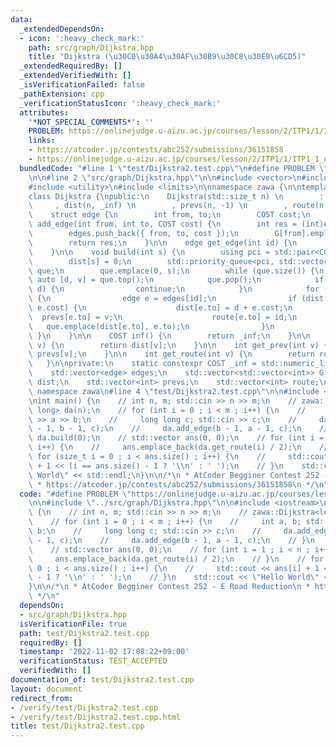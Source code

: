 ```yaml
---
data:
  _extendedDependsOn:
  - icon: ':heavy_check_mark:'
    path: src/graph/Dijkstra.hpp
    title: "Dijkstra (\u30C0\u30A4\u30AF\u30B9\u30C8\u30E9\u6CD5)"
  _extendedRequiredBy: []
  _extendedVerifiedWith: []
  _isVerificationFailed: false
  _pathExtension: cpp
  _verificationStatusIcon: ':heavy_check_mark:'
  attributes:
    '*NOT_SPECIAL_COMMENTS*': ''
    PROBLEM: https://onlinejudge.u-aizu.ac.jp/courses/lesson/2/ITP1/1/ITP1_1_A
    links:
    - https://atcoder.jp/contests/abc252/submissions/36151858
    - https://onlinejudge.u-aizu.ac.jp/courses/lesson/2/ITP1/1/ITP1_1_A
  bundledCode: "#line 1 \"test/Dijkstra2.test.cpp\"\n#define PROBLEM \"https://onlinejudge.u-aizu.ac.jp/courses/lesson/2/ITP1/1/ITP1_1_A\"\
    \n\n#line 2 \"src/graph/Dijkstra.hpp\"\n\n#include <vector>\n#include <queue>\n\
    #include <utility>\n#include <limits>\n\nnamespace zawa {\n\ntemplate <class COST>\n\
    class Dijkstra {\npublic:\n    Dijkstra(std::size_t n) \n        : G(n) \n   \
    \     , dist(n, _inf) \n        , prevs(n, -1) \n        , route(n, -1) {}\n\n\
    \    struct edge {\n        int from, to;\n        COST cost;\n    };\n\n    int\
    \ add_edge(int from, int to, COST cost) {\n        int res = (int)edges.size();\n\
    \        edges.push_back({ from, to, cost });\n        G[from].emplace_back(res);\n\
    \        return res;\n    }\n\n    edge get_edge(int id) {\n        return edges[id];\n\
    \    }\n\n    void build(int s) {\n        using pci = std::pair<COST, int>;\n\
    \        dist[s] = 0;\n        std::priority_queue<pci, std::vector<pci>, std::greater<pci>>\
    \ que;\n        que.emplace(0, s);\n        while (que.size()) {\n           \
    \ auto [d, v] = que.top();\n            que.pop();\n            if (dist[v] <\
    \ d) {\n                continue;\n            }\n            for (auto id : G[v])\
    \ {\n                edge e = edges[id];\n                if (dist[e.to] > d +\
    \ e.cost) {\n                    dist[e.to] = d + e.cost;\n                  \
    \  prevs[e.to] = v;\n                    route[e.to] = id;\n                 \
    \   que.emplace(dist[e.to], e.to);\n                }\n            }\n       \
    \ }\n    }\n\n    COST inf() {\n        return _inf;\n    }\n\n    COST get_dist(int\
    \ v) {\n        return dist[v];\n    }\n\n    int get_prev(int v) {\n        return\
    \ prevs[v];\n    }\n\n    int get_route(int v) {\n        return route[v];\n \
    \   }\n\nprivate:\n    static constexpr COST _inf = std::numeric_limits<COST>::max();\n\
    \    std::vector<edge> edges;\n    std::vector<std::vector<int>> G; \n    std::vector<COST>\
    \ dist;\n    std::vector<int> prevs;\n    std::vector<int> route;\n};\n\n} //\
    \ namespace zawa\n#line 4 \"test/Dijkstra2.test.cpp\"\n\n#include <iostream>\n\
    \nint main() {\n    // int n, m; std::cin >> n >> m;\n    // zawa::Dijkstra<long\
    \ long> da(n);\n    // for (int i = 0 ; i < m ; i++) {\n    //     int a, b; std::cin\
    \ >> a >> b;\n    //     long long c; std::cin >> c;\n    //     da.add_edge(a\
    \ - 1, b - 1, c);\n    //     da.add_edge(b - 1, a - 1, c);\n    // }\n    //\
    \ da.build(0);\n    // std::vector ans(0, 0);\n    // for (int i = 1 ; i < n ;\
    \ i++) {\n    //     ans.emplace_back(da.get_route(i) / 2);\n    // }\n    //\
    \ for (size_t i = 0 ; i < ans.size() ; i++) {\n    //     std::cout << ans[i]\
    \ + 1 << (i == ans.size() - 1 ? '\\n' : ' ');\n    // }\n    std::cout << \"Hello\
    \ World\" << std::endl;\n}\n\n/*\n * AtCoder Begginer Contest 252 - E Road Reduction\n\
    \ * https://atcoder.jp/contests/abc252/submissions/36151858\n */\n"
  code: "#define PROBLEM \"https://onlinejudge.u-aizu.ac.jp/courses/lesson/2/ITP1/1/ITP1_1_A\"\
    \n\n#include \"../src/graph/Dijkstra.hpp\"\n\n#include <iostream>\n\nint main()\
    \ {\n    // int n, m; std::cin >> n >> m;\n    // zawa::Dijkstra<long long> da(n);\n\
    \    // for (int i = 0 ; i < m ; i++) {\n    //     int a, b; std::cin >> a >>\
    \ b;\n    //     long long c; std::cin >> c;\n    //     da.add_edge(a - 1, b\
    \ - 1, c);\n    //     da.add_edge(b - 1, a - 1, c);\n    // }\n    // da.build(0);\n\
    \    // std::vector ans(0, 0);\n    // for (int i = 1 ; i < n ; i++) {\n    //\
    \     ans.emplace_back(da.get_route(i) / 2);\n    // }\n    // for (size_t i =\
    \ 0 ; i < ans.size() ; i++) {\n    //     std::cout << ans[i] + 1 << (i == ans.size()\
    \ - 1 ? '\\n' : ' ');\n    // }\n    std::cout << \"Hello World\" << std::endl;\n\
    }\n\n/*\n * AtCoder Begginer Contest 252 - E Road Reduction\n * https://atcoder.jp/contests/abc252/submissions/36151858\n\
    \ */\n"
  dependsOn:
  - src/graph/Dijkstra.hpp
  isVerificationFile: true
  path: test/Dijkstra2.test.cpp
  requiredBy: []
  timestamp: '2022-11-02 17:08:22+09:00'
  verificationStatus: TEST_ACCEPTED
  verifiedWith: []
documentation_of: test/Dijkstra2.test.cpp
layout: document
redirect_from:
- /verify/test/Dijkstra2.test.cpp
- /verify/test/Dijkstra2.test.cpp.html
title: test/Dijkstra2.test.cpp
---
```

